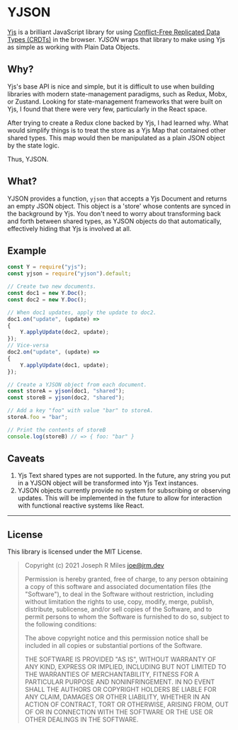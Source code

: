 # YJSON

[Yjs](https://github.com/yjs/yjs) is a brilliant JavaScript library for using
[Conflict-Free Replicated Data Types (CRDTs)](https://en.wikipedia.org/wiki/Conflict-free_replicated_data_type)
in the browser. *YJSON* wraps that library to make using Yjs as simple as
working with Plain Data Objects.

## Why?

Yjs's base API is nice and simple, but it is difficult to use when building
libraries with modern state-management paradigms, such as Redux, Mobx, or
Zustand. Looking for state-management frameworks that were built on Yjs, I found
that there were very few, particularly in the React space.

After trying to create a Redux clone backed by Yjs, I had learned why. What
would simplify things is to treat the store as a Yjs Map that contained other
shared types. This map would then be manipulated as a plain JSON object by the
state logic.

Thus, YJSON.

## What?

YJSON provides a function, `yjson` that accepts a Yjs Document and returns an
empty JSON object. This object is a 'store' whose contents are synced in the
background by Yjs. You don't need to worry about transforming back and forth
between shared types, as YJSON objects do that automatically, effectively hiding
that Yjs is involved at all.

## Example

```js
const Y = require("yjs");
const yjson = require("yjson").default;

// Create two new documents.
const doc1 = new Y.Doc();
const doc2 = new Y.Doc();

// When doc1 updates, apply the update to doc2.
doc1.on("update", (update) =>
{
    Y.applyUpdate(doc2, update);
});
// Vice-versa
doc2.on("update", (update) =>
{
    Y.applyUpdate(doc1, update);
});

// Create a YJSON object from each document.
const storeA = yjson(doc1, "shared");
const storeB = yjson(doc2, "shared");

// Add a key "foo" with value "bar" to storeA.
storeA.foo = "bar";

// Print the contents of storeB
console.log(storeB) // => { foo: "bar" }
```

## Caveats

 1. Yjs Text shared types are not supported. In the future, any string you put
    in a YJSON object will be transformed into Yjs Text instances.
 1. YJSON objects currently provide no system for subscribing or observing
    updates. This will be implemented in the future to allow for interaction
    with functional reactive systems like React.

---

## License

This library is licensed under the MIT License.

> Copyright (c) 2021 Joseph R Miles <joe@jrm.dev>
> 
> Permission is hereby granted, free of charge, to any person obtaining a copy of
> this software and associated documentation files (the "Software"), to deal in
> the Software without restriction, including without limitation the rights to
> use, copy, modify, merge, publish, distribute, sublicense, and/or sell copies of
> the Software, and to permit persons to whom the Software is furnished to do so,
> subject to the following conditions:
> 
> The above copyright notice and this permission notice shall be included in all
> copies or substantial portions of the Software.
> 
> THE SOFTWARE IS PROVIDED "AS IS", WITHOUT WARRANTY OF ANY KIND, EXPRESS OR
> IMPLIED, INCLUDING BUT NOT LIMITED TO THE WARRANTIES OF MERCHANTABILITY, FITNESS
> FOR A PARTICULAR PURPOSE AND NONINFRINGEMENT. IN NO EVENT SHALL THE AUTHORS OR
> COPYRIGHT HOLDERS BE LIABLE FOR ANY CLAIM, DAMAGES OR OTHER LIABILITY, WHETHER
> IN AN ACTION OF CONTRACT, TORT OR OTHERWISE, ARISING FROM, OUT OF OR IN
> CONNECTION WITH THE SOFTWARE OR THE USE OR OTHER DEALINGS IN THE SOFTWARE.